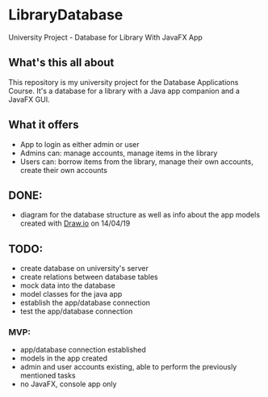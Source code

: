 # LibraryDatabase
University Project - Database for Library With JavaFX App

## What's this all about
This repository is my university project for the Database Applications Course. It's a database for a library with a Java app companion and a JavaFX GUI.

## What it offers
- App to login as either admin or user
- Admins can: manage accounts, manage items in the library
- Users can: borrow items from the library, manage their own accounts, create their own accounts

## DONE: 
- diagram for the database structure as well as info about the app models created with [Draw.io](https://www.draw.io/) on 14/04/19
## TODO:
- create database on university's server
- create relations between database tables 
- mock data into the database
- model classes for the java app
- establish the app/database connection
- test the app/database connection
### MVP: 
- app/database connection established
- models in the app created
- admin and user accounts existing, able to perform the previously mentioned tasks
- no JavaFX, console app only
